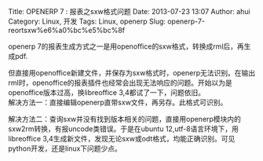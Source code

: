 Title: OPENERP 7 : 报表之sxw格式问题
Date: 2013-07-23 13:07
Author: ahui
Category: Linux, 开发
Tags: Linux, openerp
Slug: openerp-7-reortsxw%e6%a0%bc%e5%bc%8f

openerp
7的报表生成方式之一是用openoffice的sxw格式，转换成rml后，再生成pdf.  

但直接用openoffice新建文件，并保存为sxw格式时，openerp无法识别。在输出rml时，openoffice的报表插件也经常会出现无法响应的问题。开始以为是openoffice版本过高，换libreoffice
3,4都试了一下，问题依旧。  
解决方法一：直接编辑openerp直带sxw文件，再另存。此格式可识别。  

解决方法二：查询sxw并没有找到版本相关的问题，直接用openerp模块内的sxw2rm转换，有报uncode类错误。于是在ubuntu
12,utf-8语言环境下，用libreoffice
3,4生成新文件，发现无论sxw或odt格式，均能正确识别。可见python开发，还是linux下问题少点。
